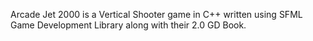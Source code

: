 Arcade Jet 2000 is a Vertical Shooter game in C++ written using SFML Game Development Library along with their 2.0 GD Book.


